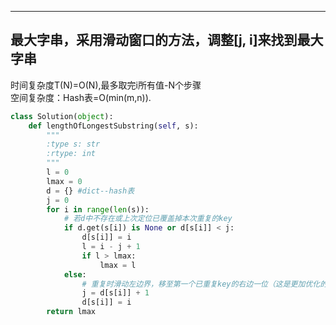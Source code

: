 -------------------------------------------------
## 最大字串，采用滑动窗口的方法，调整[j, i]来找到最大字串   
 时间复杂度T(N)=O(N),最多取完i所有值-N个步骤   
 空间复杂度：Hash表=O(min(m,n)).   
    
```py
class Solution(object):
    def lengthOfLongestSubstring(self, s):
        """
        :type s: str
        :rtype: int
        """
        l = 0
        lmax = 0
        d = {} #dict--hash表
        j = 0
        for i in range(len(s)):
            # 若d中不存在或上次定位已覆盖掉本次重复的key
            if d.get(s[i]) is None or d[s[i]] < j: 
                d[s[i]] = i
                l = i - j + 1
                if l > lmax:
                    lmax = l
            else:
                # 重复时滑动左边界，移至第一个已重复key的右边一位（这是更加优化的方法，一步到位）
                j = d[s[i]] + 1
                d[s[i]] = i
        return lmax
```
